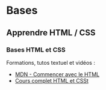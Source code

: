 # Bases

## Apprendre HTML / CSS

### Bases HTML et CSS
Formations, tutos textuel et vidéos :
* [MDN - Commencer avec le HTML](https://developer.mozilla.org/fr/Apprendre/HTML/Introduction_%C3%A0_HTML)
* [Cours complet HTML et CSSt](http://www.pierre-giraud.com/html-css/cours-complet/)